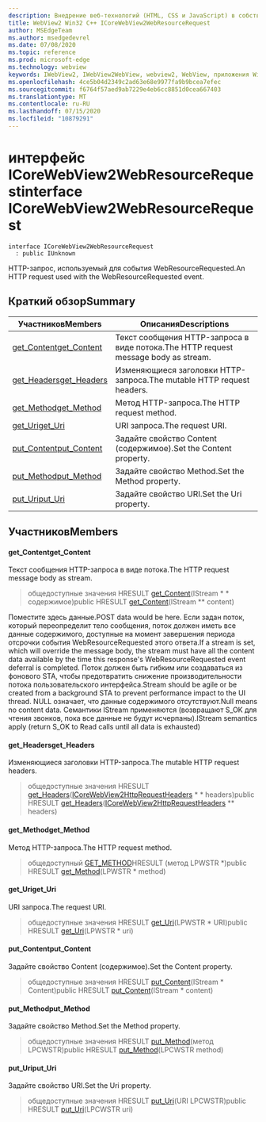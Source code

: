 ```yaml
---
description: Внедрение веб-технологий (HTML, CSS и JavaScript) в собственные приложения с помощью элемента управления Microsoft Edge WebView2
title: WebView2 Win32 C++ ICoreWebView2WebResourceRequest
author: MSEdgeTeam
ms.author: msedgedevrel
ms.date: 07/08/2020
ms.topic: reference
ms.prod: microsoft-edge
ms.technology: webview
keywords: IWebView2, IWebView2WebView, webview2, WebView, приложения Win32, Win32, EDGE, ICoreWebView2, ICoreWebView2Controller, управление браузером, EDGE HTML, ICoreWebView2WebResourceRequest
ms.openlocfilehash: 4ce5b04d2349c2ad63e68e9977fa9b9bcea7efec
ms.sourcegitcommit: f6764f57aed9ab7229e4eb6cc8851d0cea667403
ms.translationtype: MT
ms.contentlocale: ru-RU
ms.lasthandoff: 07/15/2020
ms.locfileid: "10879291"
---
```

# <span data-ttu-id="2783b-104">интерфейс ICoreWebView2WebResourceRequest</span><span class="sxs-lookup"><span data-stu-id="2783b-104">interface ICoreWebView2WebResourceRequest</span></span> 

```
interface ICoreWebView2WebResourceRequest
  : public IUnknown
```

<span data-ttu-id="2783b-105">HTTP-запрос, используемый для события WebResourceRequested.</span><span class="sxs-lookup"><span data-stu-id="2783b-105">An HTTP request used with the WebResourceRequested event.</span></span>

## <span data-ttu-id="2783b-106">Краткий обзор</span><span class="sxs-lookup"><span data-stu-id="2783b-106">Summary</span></span>

 <span data-ttu-id="2783b-107">Участников</span><span class="sxs-lookup"><span data-stu-id="2783b-107">Members</span></span>                        | <span data-ttu-id="2783b-108">Описания</span><span class="sxs-lookup"><span data-stu-id="2783b-108">Descriptions</span></span>
--------------------------------|---------------------------------------------
[<span data-ttu-id="2783b-109">get_Content</span><span class="sxs-lookup"><span data-stu-id="2783b-109">get_Content</span></span>](#get_content) | <span data-ttu-id="2783b-110">Текст сообщения HTTP-запроса в виде потока.</span><span class="sxs-lookup"><span data-stu-id="2783b-110">The HTTP request message body as stream.</span></span>
[<span data-ttu-id="2783b-111">get_Headers</span><span class="sxs-lookup"><span data-stu-id="2783b-111">get_Headers</span></span>](#get_headers) | <span data-ttu-id="2783b-112">Изменяющиеся заголовки HTTP-запроса.</span><span class="sxs-lookup"><span data-stu-id="2783b-112">The mutable HTTP request headers.</span></span>
[<span data-ttu-id="2783b-113">get_Method</span><span class="sxs-lookup"><span data-stu-id="2783b-113">get_Method</span></span>](#get_method) | <span data-ttu-id="2783b-114">Метод HTTP-запроса.</span><span class="sxs-lookup"><span data-stu-id="2783b-114">The HTTP request method.</span></span>
[<span data-ttu-id="2783b-115">get_Uri</span><span class="sxs-lookup"><span data-stu-id="2783b-115">get_Uri</span></span>](#get_uri) | <span data-ttu-id="2783b-116">URI запроса.</span><span class="sxs-lookup"><span data-stu-id="2783b-116">The request URI.</span></span>
[<span data-ttu-id="2783b-117">put_Content</span><span class="sxs-lookup"><span data-stu-id="2783b-117">put_Content</span></span>](#put_content) | <span data-ttu-id="2783b-118">Задайте свойство Content (содержимое).</span><span class="sxs-lookup"><span data-stu-id="2783b-118">Set the Content property.</span></span>
[<span data-ttu-id="2783b-119">put_Method</span><span class="sxs-lookup"><span data-stu-id="2783b-119">put_Method</span></span>](#put_method) | <span data-ttu-id="2783b-120">Задайте свойство Method.</span><span class="sxs-lookup"><span data-stu-id="2783b-120">Set the Method property.</span></span>
[<span data-ttu-id="2783b-121">put_Uri</span><span class="sxs-lookup"><span data-stu-id="2783b-121">put_Uri</span></span>](#put_uri) | <span data-ttu-id="2783b-122">Задайте свойство URI.</span><span class="sxs-lookup"><span data-stu-id="2783b-122">Set the Uri property.</span></span>

## <span data-ttu-id="2783b-123">Участников</span><span class="sxs-lookup"><span data-stu-id="2783b-123">Members</span></span>

#### <span data-ttu-id="2783b-124">get_Content</span><span class="sxs-lookup"><span data-stu-id="2783b-124">get_Content</span></span> 

<span data-ttu-id="2783b-125">Текст сообщения HTTP-запроса в виде потока.</span><span class="sxs-lookup"><span data-stu-id="2783b-125">The HTTP request message body as stream.</span></span>

> <span data-ttu-id="2783b-126">общедоступные значения HRESULT [get_Content](#get_content)(IStream \* \* содержимое)</span><span class="sxs-lookup"><span data-stu-id="2783b-126">public HRESULT [get_Content](#get_content)(IStream \*\* content)</span></span>

<span data-ttu-id="2783b-127">Поместите здесь данные.</span><span class="sxs-lookup"><span data-stu-id="2783b-127">POST data would be here.</span></span> <span data-ttu-id="2783b-128">Если задан поток, который переопределит тело сообщения, поток должен иметь все данные содержимого, доступные на момент завершения периода отсрочки события WebResourceRequested этого ответа.</span><span class="sxs-lookup"><span data-stu-id="2783b-128">If a stream is set, which will override the message body, the stream must have all the content data available by the time this response's WebResourceRequested event deferral is completed.</span></span> <span data-ttu-id="2783b-129">Поток должен быть гибким или создаваться из фонового STA, чтобы предотвратить снижение производительности потока пользовательского интерфейса.</span><span class="sxs-lookup"><span data-stu-id="2783b-129">Stream should be agile or be created from a background STA to prevent performance impact to the UI thread.</span></span> <span data-ttu-id="2783b-130">NULL означает, что данные содержимого отсутствуют.</span><span class="sxs-lookup"><span data-stu-id="2783b-130">Null means no content data.</span></span> <span data-ttu-id="2783b-131">Семантики IStream применяются (возвращают S_OK для чтения звонков, пока все данные не будут исчерпаны).</span><span class="sxs-lookup"><span data-stu-id="2783b-131">IStream semantics apply (return S_OK to Read calls until all data is exhausted)</span></span>

#### <span data-ttu-id="2783b-132">get_Headers</span><span class="sxs-lookup"><span data-stu-id="2783b-132">get_Headers</span></span> 

<span data-ttu-id="2783b-133">Изменяющиеся заголовки HTTP-запроса.</span><span class="sxs-lookup"><span data-stu-id="2783b-133">The mutable HTTP request headers.</span></span>

> <span data-ttu-id="2783b-134">общедоступные значения HRESULT [get_Headers](#get_headers)([ICoreWebView2HttpRequestHeaders](icorewebview2httprequestheaders.md) \* \* headers)</span><span class="sxs-lookup"><span data-stu-id="2783b-134">public HRESULT [get_Headers](#get_headers)([ICoreWebView2HttpRequestHeaders](icorewebview2httprequestheaders.md) \*\* headers)</span></span>

#### <span data-ttu-id="2783b-135">get_Method</span><span class="sxs-lookup"><span data-stu-id="2783b-135">get_Method</span></span> 

<span data-ttu-id="2783b-136">Метод HTTP-запроса.</span><span class="sxs-lookup"><span data-stu-id="2783b-136">The HTTP request method.</span></span>

> <span data-ttu-id="2783b-137">общедоступный [GET_METHOD](#get_method)HRESULT (метод LPWSTR \*)</span><span class="sxs-lookup"><span data-stu-id="2783b-137">public HRESULT [get_Method](#get_method)(LPWSTR \* method)</span></span>

#### <span data-ttu-id="2783b-138">get_Uri</span><span class="sxs-lookup"><span data-stu-id="2783b-138">get_Uri</span></span> 

<span data-ttu-id="2783b-139">URI запроса.</span><span class="sxs-lookup"><span data-stu-id="2783b-139">The request URI.</span></span>

> <span data-ttu-id="2783b-140">общедоступные значения HRESULT [get_Uri](#get_uri)(LPWSTR \* URI)</span><span class="sxs-lookup"><span data-stu-id="2783b-140">public HRESULT [get_Uri](#get_uri)(LPWSTR \* uri)</span></span>

#### <span data-ttu-id="2783b-141">put_Content</span><span class="sxs-lookup"><span data-stu-id="2783b-141">put_Content</span></span> 

<span data-ttu-id="2783b-142">Задайте свойство Content (содержимое).</span><span class="sxs-lookup"><span data-stu-id="2783b-142">Set the Content property.</span></span>

> <span data-ttu-id="2783b-143">общедоступные значения HRESULT [put_Content](#put_content)(IStream \* Content)</span><span class="sxs-lookup"><span data-stu-id="2783b-143">public HRESULT [put_Content](#put_content)(IStream \* content)</span></span>

#### <span data-ttu-id="2783b-144">put_Method</span><span class="sxs-lookup"><span data-stu-id="2783b-144">put_Method</span></span> 

<span data-ttu-id="2783b-145">Задайте свойство Method.</span><span class="sxs-lookup"><span data-stu-id="2783b-145">Set the Method property.</span></span>

> <span data-ttu-id="2783b-146">общедоступные значения HRESULT [put_Method](#put_method)(метод LPCWSTR)</span><span class="sxs-lookup"><span data-stu-id="2783b-146">public HRESULT [put_Method](#put_method)(LPCWSTR method)</span></span>

#### <span data-ttu-id="2783b-147">put_Uri</span><span class="sxs-lookup"><span data-stu-id="2783b-147">put_Uri</span></span> 

<span data-ttu-id="2783b-148">Задайте свойство URI.</span><span class="sxs-lookup"><span data-stu-id="2783b-148">Set the Uri property.</span></span>

> <span data-ttu-id="2783b-149">общедоступные значения HRESULT [put_Uri](#put_uri)(URI LPCWSTR)</span><span class="sxs-lookup"><span data-stu-id="2783b-149">public HRESULT [put_Uri](#put_uri)(LPCWSTR uri)</span></span>

